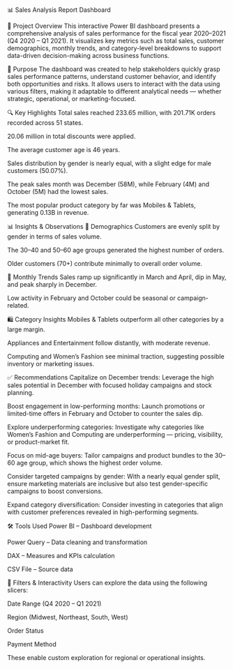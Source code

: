 📊 Sales Analysis Report Dashboard

🚀 Project Overview
This interactive Power BI dashboard presents a comprehensive analysis of sales performance for the fiscal year 2020–2021 (Q4 2020 – Q1 2021). It visualizes key metrics such as total sales, customer demographics, monthly trends, and category-level breakdowns to support data-driven decision-making across business functions.

🎯 Purpose
The dashboard was created to help stakeholders quickly grasp sales performance patterns, understand customer behavior, and identify both opportunities and risks. It allows users to interact with the data using various filters, making it adaptable to different analytical needs — whether strategic, operational, or marketing-focused.

🔍 Key Highlights
Total sales reached 233.65 million, with 201.71K orders recorded across 51 states.

20.06 million in total discounts were applied.

The average customer age is 46 years.

Sales distribution by gender is nearly equal, with a slight edge for male customers (50.07%).

The peak sales month was December (58M), while February (4M) and October (5M) had the lowest sales.

The most popular product category by far was Mobiles & Tablets, generating 0.13B in revenue.

📊 Insights & Observations
🧍 Demographics
Customers are evenly split by gender in terms of sales volume.

The 30–40 and 50–60 age groups generated the highest number of orders.

Older customers (70+) contribute minimally to overall order volume.

📆 Monthly Trends
Sales ramp up significantly in March and April, dip in May, and peak sharply in December.

Low activity in February and October could be seasonal or campaign-related.

🛍️ Category Insights
Mobiles & Tablets outperform all other categories by a large margin.

Appliances and Entertainment follow distantly, with moderate revenue.

Computing and Women’s Fashion see minimal traction, suggesting possible inventory or marketing issues.

✅ Recommendations
Capitalize on December trends: Leverage the high sales potential in December with focused holiday campaigns and stock planning.

Boost engagement in low-performing months: Launch promotions or limited-time offers in February and October to counter the sales dip.

Explore underperforming categories: Investigate why categories like Women’s Fashion and Computing are underperforming — pricing, visibility, or product-market fit.

Focus on mid-age buyers: Tailor campaigns and product bundles to the 30–60 age group, which shows the highest order volume.

Consider targeted campaigns by gender: With a nearly equal gender split, ensure marketing materials are inclusive but also test gender-specific campaigns to boost conversions.

Expand category diversification: Consider investing in categories that align with customer preferences revealed in high-performing segments.

🛠 Tools Used
Power BI – Dashboard development

Power Query – Data cleaning and transformation

DAX – Measures and KPIs calculation

CSV File – Source data 

🧭 Filters & Interactivity
Users can explore the data using the following slicers:

Date Range (Q4 2020 – Q1 2021)

Region (Midwest, Northeast, South, West)

Order Status

Payment Method

These enable custom exploration for regional or operational insights.

